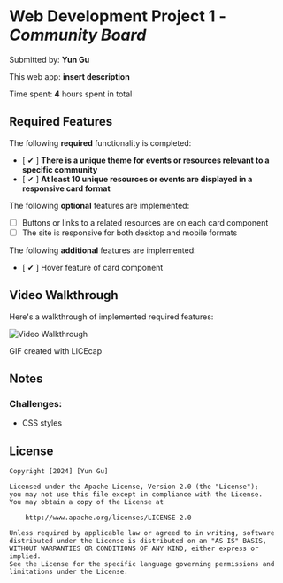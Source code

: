 # Web Development Project 1 - *Community Board*

Submitted by: **Yun Gu**

This web app: **insert description**

Time spent: **4** hours spent in total

## Required Features

The following **required** functionality is completed:

- [ ✔ ] **There is a unique theme for events or resources relevant to a specific community**
- [ ✔ ] **At least 10 unique resources or events are displayed in a responsive card format**

The following **optional** features are implemented:

- [ ] Buttons or links to a related resources are on each card component
- [ ] The site is responsive for both desktop and mobile formats

The following **additional** features are implemented:

* [ ✔ ] Hover feature of card component

## Video Walkthrough

Here's a walkthrough of implemented required features:

<img src='./demo.gif' title='Video Walkthrough' width='' alt='Video Walkthrough' />

<!-- Replace this with whatever GIF tool you used! -->
GIF created with LICEcap 
<!-- Recommended tools:
[Kap](https://getkap.co/) for macOS
[ScreenToGif](https://www.screentogif.com/) for Windows
[peek](https://github.com/phw/peek) for Linux. -->

## Notes

### Challenges:
- CSS styles

## License

    Copyright [2024] [Yun Gu]

    Licensed under the Apache License, Version 2.0 (the "License");
    you may not use this file except in compliance with the License.
    You may obtain a copy of the License at

        http://www.apache.org/licenses/LICENSE-2.0

    Unless required by applicable law or agreed to in writing, software
    distributed under the License is distributed on an "AS IS" BASIS,
    WITHOUT WARRANTIES OR CONDITIONS OF ANY KIND, either express or implied.
    See the License for the specific language governing permissions and
    limitations under the License.